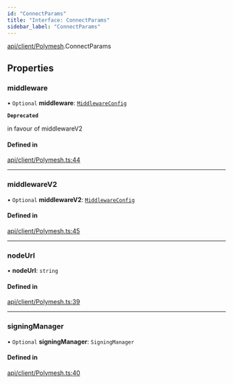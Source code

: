 ```yaml
---
id: "ConnectParams"
title: "Interface: ConnectParams"
sidebar_label: "ConnectParams"
---
```


[api/client/Polymesh](../../../../../modules/API/Client/Polymesh/Polymesh.md).ConnectParams

## Properties

### middleware

• `Optional` **middleware**: [`MiddlewareConfig`](../../../../Types/MiddlewareConfig/MiddlewareConfig.md)

**`Deprecated`**

 in favour of middlewareV2

#### Defined in

[api/client/Polymesh.ts:44](https://github.com/PolymeshAssociation/polymesh-sdk/blob/95e180d2/src/api/client/Polymesh.ts#L44)

___

### middlewareV2

• `Optional` **middlewareV2**: [`MiddlewareConfig`](../../../../Types/MiddlewareConfig/MiddlewareConfig.md)

#### Defined in

[api/client/Polymesh.ts:45](https://github.com/PolymeshAssociation/polymesh-sdk/blob/95e180d2/src/api/client/Polymesh.ts#L45)

___

### nodeUrl

• **nodeUrl**: `string`

#### Defined in

[api/client/Polymesh.ts:39](https://github.com/PolymeshAssociation/polymesh-sdk/blob/95e180d2/src/api/client/Polymesh.ts#L39)

___

### signingManager

• `Optional` **signingManager**: `SigningManager`

#### Defined in

[api/client/Polymesh.ts:40](https://github.com/PolymeshAssociation/polymesh-sdk/blob/95e180d2/src/api/client/Polymesh.ts#L40)
